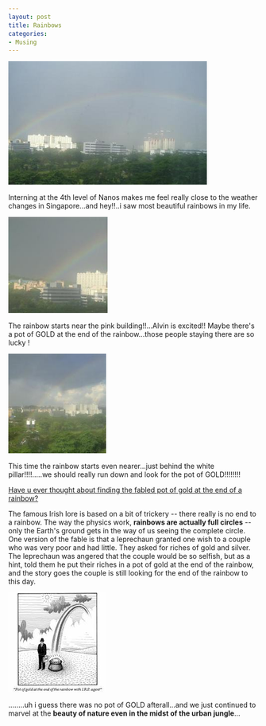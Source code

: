 ```yaml
---
layout: post
title: Rainbows
categories:
- Musing
---
```


![](/img/s_1.jpg)

Interning at the 4th level of Nanos makes me feel really close to the weather changes in Singapore...and hey!!..i saw most beautiful rainbows in my life.

![](/img/s_45.jpg)

The rainbow starts near the pink building!!...Alvin is excited!! Maybe there's a pot of GOLD at the end of the rainbow...those people staying there are so lucky !

![](/img/s_24.jpg)

This time the rainbow starts even nearer...just behind the white pillar!!!!.....we should really run down and look for the pot of GOLD!!!!!!!!

[Have u ever thought about finding the fabled pot of gold at the end of a rainbow? ](http://www.komotv.com/asksteve/story.asp?ID=30059)

The famous Irish lore is based on a bit of trickery -- there really is no end to a rainbow. The way the physics work, **rainbows are actually full circles** -- only the Earth's ground gets in the way of us seeing the complete circle. One version of the fable is that a leprechaun granted one wish to a couple who was very poor and had little. They asked for riches of gold and silver. The leprechaun was angered that the couple would be so selfish, but as a hint, told them he put their riches in a pot of gold at the end of the rainbow, and the story goes the couple is still looking for the end of the rainbow to this day.

![](/img/rainbow6.jpg)

........uh i guess there was no pot of GOLD afterall...and we just continued to marvel at the **beauty of nature even in the midst of the urban jungle**...
